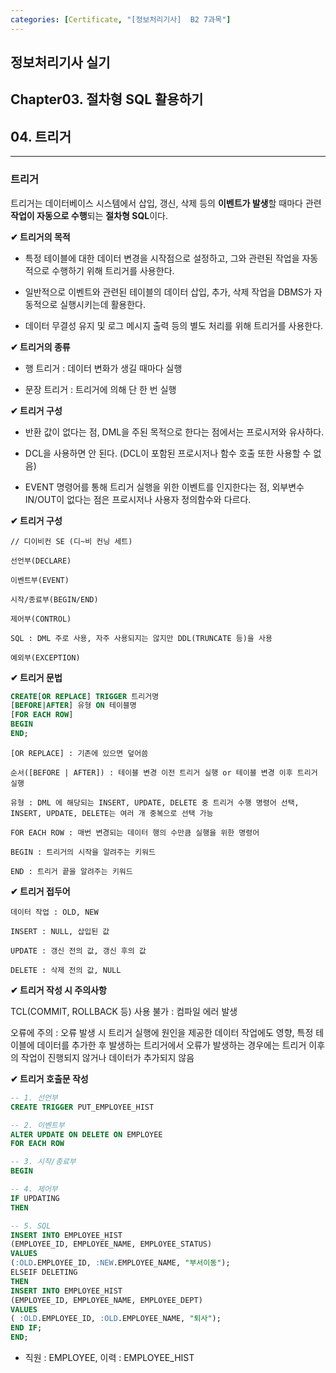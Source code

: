 ```yaml
---
categories: [Certificate, "[정보처리기사]  B2 7과목"]
---
```


## 정보처리기사 실기

## Chapter03. 절차형 SQL 활용하기

## 04. 트리거

<hr>

### 트리거

트리거는 데이터베이스 시스템에서 삽입, 갱신, 삭제 등의 **이벤트가 발생**할 때마다 관련 **작업이 자동으로 수행**되는 **절차형 SQL**이다.

**✔ 트리거의 목적**

- 특정 테이블에 대한 데이터 변경을 시작점으로 설정하고, 그와 관련된 작업을 자동적으로 수행하기 위해 트리거를 사용한다.

- 일반적으로 이벤트와 관련된 테이블의 데이터 삽입, 추가, 삭제 작업을 DBMS가 자동적으로 실행시키는데 활용한다.

- 데이터 무결성 유지 및 로그 메시지 출력 등의 별도 처리를 위해 트리거를 사용한다.

**✔ 트리거의 종류**

- 행 트리거 : 데이터 변화가 생길 때마다 실행

- 문장 트리거 : 트리거에 의해 단 한 번 실행

**✔ 트리거 구성**

- 반환 값이 없다는 점, DML을 주된 목적으로 한다는 점에서는 프로시저와 유사하다.

- DCL을 사용하면 안 된다. (DCL이 포함된 프로시저나 함수 호출 또한 사용할 수 없음)

- EVENT 명령어를 통해 트리거 실행을 위한 이벤트를 인지한다는 점, 외부변수 IN/OUT이 없다는 점은 프로시저나 사용자 정의함수와 다르다.

**✔ 트리거 구성**

```
// 디이비컨 SE (디~비 컨닝 세트)

선언부(DECLARE)

이벤트부(EVENT)

시작/종료부(BEGIN/END)

제어부(CONTROL)

SQL : DML 주로 사용, 자주 사용되지는 않지만 DDL(TRUNCATE 등)을 사용

예외부(EXCEPTION)
```

**✔ 트리거 문법**

```sql
CREATE[OR REPLACE] TRIGGER 트리거명
[BEFORE|AFTER] 유형 ON 테이블명
[FOR EACH ROW]
BEGIN
END;
```

```
[OR REPLACE] : 기존에 있으면 덮어씀

순서([BEFORE | AFTER]) : 테이블 변경 이전 트리거 실행 or 테이블 변경 이후 트리거 실행

유형 : DML 에 해당되는 INSERT, UPDATE, DELETE 중 트리거 수행 명령어 선택, INSERT, UPDATE, DELETE는 여러 개 중복으로 선택 가능

FOR EACH ROW : 매번 변경되는 데이터 행의 수만큼 실행을 위한 명령어

BEGIN : 트리거의 시작을 알려주는 키워드

END : 트리거 끝을 알려주는 키워드
```

**✔ 트리거 접두어**

```
데이터 작업 : OLD, NEW

INSERT : NULL, 삽입된 값

UPDATE : 갱신 전의 값, 갱신 후의 값

DELETE : 삭제 전의 값, NULL
```

**✔ 트리거 작성 시 주의사항**

TCL(COMMIT, ROLLBACK 등) 사용 불가 : 컴파일 에러 발생

오류에 주의 : 오류 발생 시 트리거 실행에 원인을 제공한 데이터 작업에도 영향, 특정 테이블에 데이터를 추가한 후 발생하는 트리거에서 오류가 발생하는 경우에는 트리거 이후의 작업이 진행되지 않거나 데이터가 추가되지 않음

**✔ 트리거 호출문 작성**

```sql
-- 1. 선언부
CREATE TRIGGER PUT_EMPLOYEE_HIST

-- 2. 이벤트부
ALTER UPDATE ON DELETE ON EMPLOYEE
FOR EACH ROW

-- 3. 시작/종료부
BEGIN

-- 4. 제어부
IF UPDATING
THEN

-- 5. SQL
INSERT INTO EMPLOYEE_HIST
(EMPLOYEE_ID, EMPLOYEE_NAME, EMPLOYEE_STATUS) 
VALUES 
(:OLD.EMPLOYEE_ID, :NEW.EMPLOYEE_NAME, "부서이동");
ELSEIF DELETING
THEN
INSERT INTO EMPLOYEE_HIST
(EMPLOYEE_ID, EMPLOYEE_NAME, EMPLOYEE_DEPT)
VALUES
( :OLD.EMPLOYEE_ID, :OLD.EMPLOYEE_NAME, "퇴사");
END IF;
END;
```

- 직원 : EMPLOYEE, 이력 : EMPLOYEE_HIST
